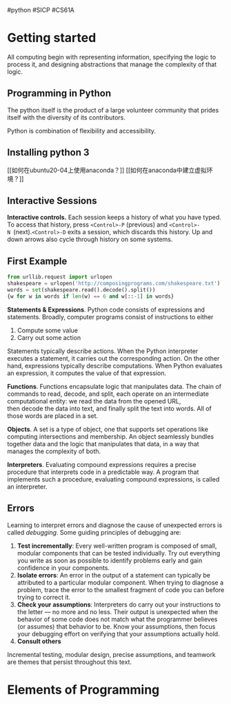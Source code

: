 #python #SICP #CS61A
# Getting started
All computing begin with representing information, specifying the logic to process it, and designing abstractions that manage the complexity of that logic.

## Programming in Python

The python itself is the product of a large volunteer community that prides itself with the diversity of its contributors.

Python is combination of flexibility and accessibility.

## Installing python 3
[[如何在ubuntu20-04上使用anaconda？]]
[[如何在anaconda中建立虚拟环境？]]

## Interactive Sessions
**Interactive controls.** Each session keeps a history of what you have typed. To access that history, press `<Control>-P` (previous) and `<Control>-N `(next).`<Control>-D` exits a session, which discards this history. Up and down arrows also cycle through history on some systems.

## First Example
```Python
from urllib.request import urlopen
shakespeare = urlopen('http://composingprograms.com/shakespeare.txt')
words = set(shakespeare.read().decode().split())
{w for w in words if len(w) == 6 and w[::-1] in words}

```
**Statements & Expressions**. Python code consists of expressions and statements. Broadly, computer programs consist of instructions to either

1.  Compute some value
2.  Carry out some action

Statements typically describe actions. When the Python interpreter executes a statement, it carries out the corresponding action. On the other hand, expressions typically describe computations. When Python evaluates an expression, it computes the value of that expression.

**Functions**. Functions encapsulate logic that manipulates data.
The chain of commands to read, decode, and split, each operate on an intermediate computational entity: we read the data from the opened URL, then decode the data into text, and finally split the text into words. All of those words are placed in a set.

**Objects**. A set is a type of object, one that supports set operations like computing intersections and membership. An object seamlessly bundles together data and the logic that manipulates that data, in a way that manages the complexity of both.

**Interpreters**. Evaluating compound expressions requires a precise procedure that interprets code in a predictable way. A program that implements such a procedure, evaluating compound expressions, is called an interpreter.

## Errors
Learning to interpret errors and diagnose the cause of unexpected errors is called _debugging_. Some guiding principles of debugging are:

1. **Test incrementally**: Every well-written program is composed of small, modular components that can be tested individually. Try out everything you write as soon as possible to identify problems early and gain confidence in your components.
2. **Isolate errors**: An error in the output of a statement can typically be attributed to a particular modular component. When trying to diagnose a problem, trace the error to the smallest fragment of code you can before trying to correct it.
3. **Check your assumptions**: Interpreters do carry out your instructions to the letter — no more and no less. Their output is unexpected when the behavior of some code does not match what the programmer believes (or assumes) that behavior to be. Know your assumptions, then focus your debugging effort on verifying that your assumptions actually hold.
4. **Consult others**

Incremental testing, modular design, precise assumptions, and teamwork are themes that persist throughout this text.

# Elements of Programming
